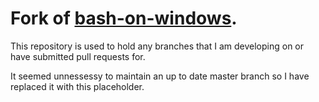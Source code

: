 
# Fork of [bash-on-windows](https://github.com/magicmonty/bash-git-prompt).

This repository is used to hold any branches that I am developing on or have submitted pull requests for.

It seemed unnessessy to maintain an up to date master branch so I have replaced it with this placeholder.
